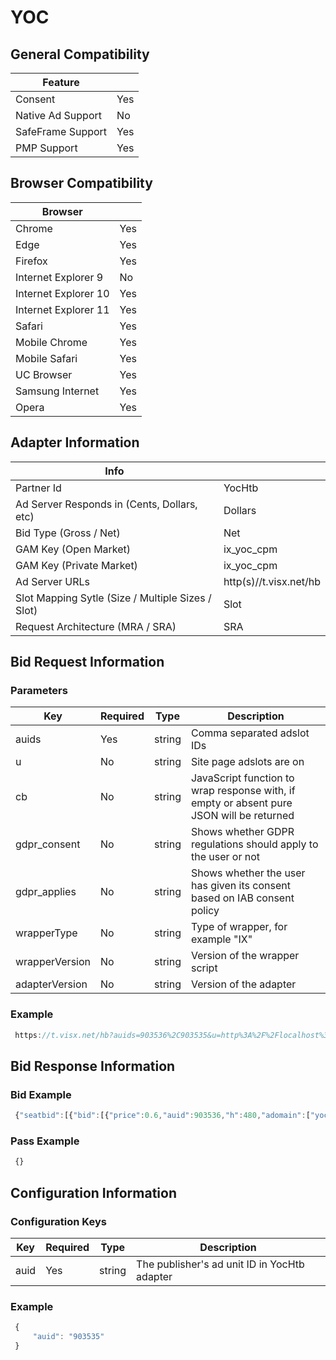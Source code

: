# YOC
## General Compatibility
|Feature|  |
|---|---|
| Consent | Yes |
| Native Ad Support | No |
| SafeFrame Support | Yes |
| PMP Support | Yes |
 
## Browser Compatibility
| Browser |  |
|--- |---|
| Chrome | Yes |
| Edge | Yes |
| Firefox | Yes |
| Internet Explorer 9 | No |
| Internet Explorer 10 | Yes |
| Internet Explorer 11 | Yes |
| Safari | Yes |
| Mobile Chrome | Yes |
| Mobile Safari | Yes |
| UC Browser | Yes |
| Samsung Internet | Yes |
| Opera | Yes |
 
## Adapter Information
| Info | |
|---|---|
| Partner Id | YocHtb |
| Ad Server Responds in (Cents, Dollars, etc) | Dollars |
| Bid Type (Gross / Net) | Net |
| GAM Key (Open Market) | ix_yoc_cpm |
| GAM Key (Private Market) | ix_yoc_cpm |
| Ad Server URLs | http(s)//t.visx.net/hb |
| Slot Mapping Sytle (Size / Multiple Sizes / Slot) | Slot |
| Request Architecture (MRA / SRA) | SRA |
 
## Bid Request Information
### Parameters
| Key | Required | Type | Description |
|---|---|---|---|
| auids | Yes | string | Comma separated adslot IDs  |
| u | No | string | Site page adslots are on |
| cb | No | string | JavaScript function to wrap response with, if empty or absent pure JSON will be returned |
| gdpr_consent | No | string | Shows whether GDPR regulations should apply to the user or not |
| gdpr_applies | No | string | Shows whether the user has given its consent based on IAB consent policy |
| wrapperType | No | string | Type of wrapper, for example "IX" |
| wrapperVersion | No | string | Version of the wrapper script |
| adapterVersion | No | string | Version of the adapter |
 
### Example
```javascript
 https://t.visx.net/hb?auids=903536%2C903535&u=http%3A%2F%2Flocalhost%3A5837%2Fpublic%2Fdebugger%2Fadapter-debugger.html&cb=window.headertag.YocHtb.adResponseCallbacks._0RXiEn86&gdpr_consent=TEST_GDPR_CONSENT_STRING&gdpr_applies=1&wrapperType=IX&wrapperVersion=2.4.2&adapterVersion=2.0.1
```
 
## Bid Response Information
### Bid Example
```javascript
 {"seatbid":[{"bid":[{"price":0.6,"auid":903536,"h":480,"adomain":["yoc.com"],"adm":"<html><body>Test Ad content</body></html>","w":320,"dealid":11}],"seat":"1"}]}
```
### Pass Example
```javascript
 {}
```
 
## Configuration Information
### Configuration Keys
| Key | Required | Type | Description |
|---|---|---|---|
| auid | Yes | string | The publisher's ad unit ID in YocHtb adapter |
### Example
```javascript
 {
     "auid": "903535"
 }
```
